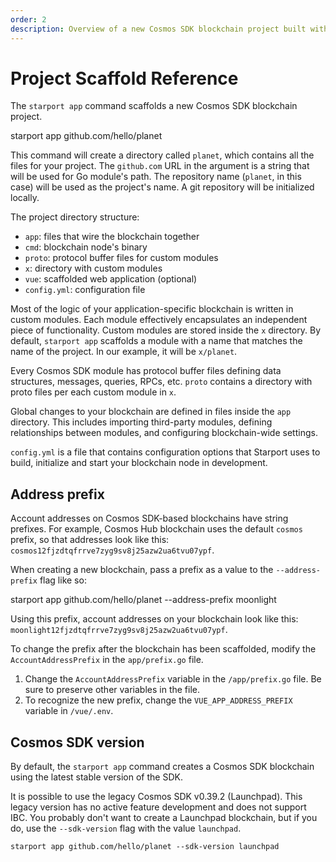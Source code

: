 ```yaml
---
order: 2
description: Overview of a new Cosmos SDK blockchain project built with Starport.
---
```


# Project Scaffold Reference

The `starport app` command scaffolds a new Cosmos SDK blockchain project.

starport app github.com/hello/planet

This command will create a directory called `planet`, which contains all the files for your project. The `github.com` URL in the argument is a string that will be used for Go module's path. The repository name (`planet`, in this case) will be used as the project's name. A git repository will be initialized locally.

The project directory structure:

* `app`: files that wire the blockchain together
* `cmd`: blockchain node's binary
* `proto`: protocol buffer files for custom modules
* `x`: directory with custom modules
* `vue`: scaffolded web application (optional)
* `config.yml`: configuration file

Most of the logic of your application-specific blockchain is written in custom modules. Each module effectively encapsulates an independent piece of functionality. Custom modules are stored inside the `x` directory. By default, `starport app` scaffolds a module with a name that matches the name of the project. In our example, it will be `x/planet`.

Every Cosmos SDK module has protocol buffer files defining data structures, messages, queries, RPCs, etc. `proto` contains a directory with proto files per each custom module in `x`.

Global changes to your blockchain are defined in files inside the `app` directory. This includes importing third-party modules, defining relationships between modules, and configuring blockchain-wide settings.

`config.yml` is a file that contains configuration options that Starport uses to build, initialize and start your blockchain node in development.

## Address prefix

Account addresses on Cosmos SDK-based blockchains have string prefixes. For example, Cosmos Hub blockchain uses the default `cosmos` prefix, so that addresses look like this: `cosmos12fjzdtqfrrve7zyg9sv8j25azw2ua6tvu07ypf`. 

When creating a new blockchain, pass a prefix as a value to the `--address-prefix` flag like so:

starport app github.com/hello/planet --address-prefix moonlight

Using this prefix, account addresses on your blockchain look like this: `moonlight12fjzdtqfrrve7zyg9sv8j25azw2ua6tvu07ypf`.

To change the prefix after the blockchain has been scaffolded, modify the `AccountAddressPrefix` in the `app/prefix.go` file.

1. Change the `AccountAddressPrefix` variable in the `/app/prefix.go` file. Be sure to preserve other variables in the file.
2. To recognize the new prefix, change the `VUE_APP_ADDRESS_PREFIX` variable in `/vue/.env`.

## Cosmos SDK version

By default, the `starport app` command creates a Cosmos SDK blockchain using the latest stable version of the SDK.

It is possible to use the legacy Cosmos SDK v0.39.2 (Launchpad). This legacy version has no active feature development and does not support IBC. You probably don't want to create a Launchpad blockchain, but if you do, use the `--sdk-version` flag with the value `launchpad`.

```
starport app github.com/hello/planet --sdk-version launchpad
```